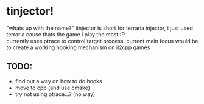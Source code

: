# tinjector!
"whats up with the name?"
tinjector is short for terraria injector, i just used terraria cause thats the game i play the most :P
<br>
currently uses ptrace to control target process. current main focus would be to create a working hooking mechanism on il2cpp games

## TODO:
- find out a way on how to do hooks
- move to cpp (and use cmake)
- try not using ptrace...? (no way)

